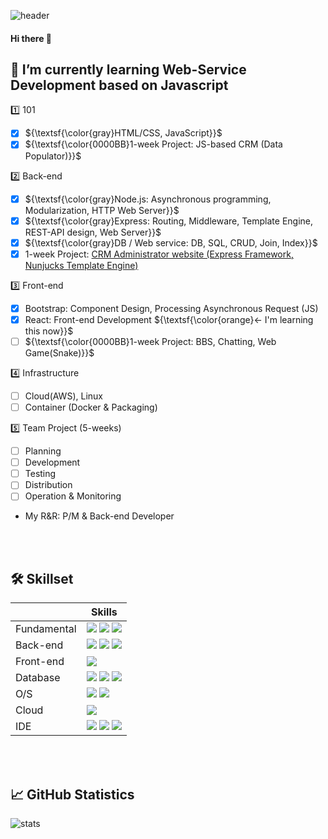 ![header](https://capsule-render.vercel.app/api?type=waving&color=auto&height=150&section=header&text=JS%20%20Arena&fontSize=48&animation=fadeIn)
#### Hi there 👋

## 🌱 I’m currently learning Web-Service Development based on Javascript  
  
1️⃣ 101  
- [x] ${\textsf{\color{gray}HTML/CSS, JavaScript}}$  
- [x] ${\textsf{\color{0000BB}1-week Project: JS-based CRM (Data Populator)}}$  
  
2️⃣ Back-end  
- [x] ${\textsf{\color{gray}Node.js: Asynchronous programming, Modularization, HTTP Web Server}}$  
- [x] ${\textsf{\color{gray}Express: Routing, Middleware, Template Engine, REST-API design, Web Server}}$  
- [x] ${\textsf{\color{gray}DB / Web service: DB, SQL, CRUD, Join, Index}}$  
- [x] 1-week Project: [CRM Administrator website (Express Framework, Nunjucks Template Engine)](https://github.com/Better2day/sesac_js2/tree/main/6.crm/8.project#crm-project)
  
3️⃣ Front-end  
- [x] Bootstrap: Component Design, Processing Asynchronous Request (JS)  
- [x] React: Front-end Development  ${\textsf{\color{orange}← I'm learning this now}}$  
- [ ] ${\textsf{\color{0000BB}1-week Project: BBS, Chatting, Web Game(Snake)}}$  
  
4️⃣ Infrastructure
- [ ] Cloud(AWS), Linux
- [ ] Container (Docker & Packaging)
  
5️⃣ Team Project (5-weeks)  
- [ ] Planning
- [ ] Development
- [ ] Testing
- [ ] Distribution
- [ ] Operation & Monitoring  
- My R&R: P/M & Back-end Developer

<br/><br/>
## 🛠️ Skillset  

| | Skills |
| -- | -- |
| Fundamental | ![](https://img.shields.io/badge/HTML5-E34F26?style=for-the-badge&logo=html5&logoColor=white) ![](https://img.shields.io/badge/CSS3-1572B6?style=for-the-badge&logo=css3&logoColor=white) ![](https://img.shields.io/badge/JavaScript-F7DF1E?style=for-the-badge&logo=JavaScript&logoColor=white) |
| Back-end | ![](https://img.shields.io/badge/Node.js-43853D?style=for-the-badge&logo=node.js&logoColor=white) ![](https://img.shields.io/badge/Java-ED8B00?style=for-the-badge&logo=openjdk&logoColor=white) ![](https://img.shields.io/badge/C-00599C?style=for-the-badge&logo=c&logoColor=white) |
| Front-end | ![](https://img.shields.io/badge/Bootstrap-563D7C?style=for-the-badge&logo=bootstrap&logoColor=white) |
| Database | ![](https://img.shields.io/badge/Oracle-F80000?style=for-the-badge&logo=Oracle&logoColor=white) ![](https://img.shields.io/badge/MySQL-005C84?style=for-the-badge&logo=mysql&logoColor=white) ![](https://img.shields.io/badge/SQLite-07405E?style=for-the-badge&logo=sqlite&logoColor=white) |
| O/S | ![](https://img.shields.io/badge/Linux-FCC624?style=for-the-badge&logo=linux&logoColor=black) ![](https://img.shields.io/badge/Ubuntu-E95420?style=for-the-badge&logo=ubuntu&logoColor=white) |
| Cloud | ![](https://img.shields.io/badge/Oracle-F80000?style=for-the-badge&logo=oracle&logoColor=black) |
| IDE | ![](https://img.shields.io/badge/Visual_Studio_Code-0078D4?style=for-the-badge&logo=visual%20studio%20code&logoColor=white) ![](https://img.shields.io/badge/Visual_Studio-5C2D91?style=for-the-badge&logo=visual%20studio&logoColor=white) ![](https://img.shields.io/badge/Eclipse-2C2255?style=for-the-badge&logo=eclipse&logoColor=white) |
  
<br/><br/>
## 📈 GitHub Statistics
  
![stats](https://github-readme-stats.vercel.app/api?username=Better2day&hide=contribs,prs&show_icons=true&theme=tokyonight)  

<!--
**Better2day/Better2day** is a ✨ _special_ ✨ repository because its `README.md` (this file) appears on your GitHub profile.

Here are some ideas to get you started:

- 🔭 I’m currently working on ...

- 👯 I’m looking to collaborate on ...
- 🤔 I’m looking for help with ...
- 💬 Ask me about ...
- 📫 How to reach me: ...
- 😄 Pronouns: ...
- ⚡ Fun fact: ...
-->
